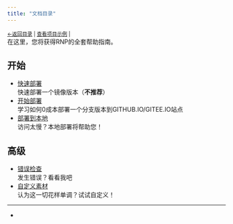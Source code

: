 ```yaml
---
title: "文档目录"
---
```

<small><a href="./">←返回目录</a> | <a href="https://kdxhub.github.io/random_name_picker/">查看项目示例</a> | </small><br>
在这里，您将获得RNP的全套帮助指南。

## 开始
* [快速部署](./start/deploy_by_query)<br>快速部署一个镜像版本（**不推荐**）
* [开始部署](./start/deploy)<br>学习如何0成本部署一个分支版本到GITHUB.IO/GITEE.IO站点
* [部署到本地](./start/deploy_to_local)<br>访问太慢？本地部署将帮助您！

## 高级
* [错误检查](./development/errors)<br>发生错误？看看我吧
* [自定义素材](./development/diy)<br>认为这一切花样单调？试试自定义！


---
* [](./)<br>